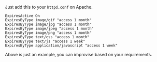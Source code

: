 Just add this to your `httpd.conf` on Apache.

~~~
ExpiresActive On
ExpiresByType image/gif "access 1 month"
ExpiresByType image/jpg "access 1 month"
ExpiresByType image/jpeg "access 1 month"
ExpiresByType image/png "access 1 month"
ExpiresByType text/css "access 1 month"
ExpiresByType text/js "access 1 week"
ExpiresByType application/javascript "access 1 week"
~~~

Above is just an example, you can improvise based on your requirements.

